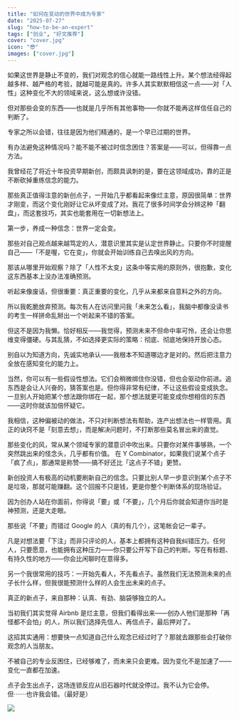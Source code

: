 ```yaml
---
title: "如何在变动的世界中成为专家"
date: "2025-07-27"
slug: "how-to-be-an-expert"
tags: ["创业", "好文推荐"]
cover: "cover.jpg"
icon: "😎"
images: ["cover.jpg"]
---
```

如果这世界是静止不变的，我们对观念的信心就能一路线性上升。某个想法经得起越多样、越严格的考验，就越可能是真的。许多人其实默默相信这一点——对「人性」这种变化不大的领域来说，这么想或许没错。



但对那些会变的东西——也就是几乎所有其他事物——你就不能再这样信任自己的判断了。



专家之所以会错，往往是因为他们精通的，是一个早已过期的世界。



有办法避免这种情况吗？能不能不被过时信念困住？答案是——可以，但得靠一点方法。



我曾经花了将近十年投资早期新创，而颇具讽刺的是，要在这领域成功，靠的正是不断砍掉重练信念的能力。



那些真正值得注意的新创点子，一开始几乎都看起来像烂主意，原因很简单：世界才刚变，而这个变化刚好让它从坏变成了对。我花了很多时间学会分辨这种「翻盘」，而这套技巧，其实也能套用在一切新想法上。



第一步，养成一种信念：世界一定会变。



那些对自己观点越来越笃定的人，潜意识里其实是认定世界静止。只要你不时提醒自己——「不是喔，它在变」，你就会开始训练自己去嗅出风的方向。



那该从哪里开始观察？除了「人性不太变」这条中等实用的原则外，很抱歉，变化这东西基本上没办法准确预测。



听起来像废话，但很重要：真正重要的变化，几乎从来都来自意料之外的方向。



所以我乾脆放弃预测。每次有人在访问里问我「未来怎么看」，我脑中都像没读书的考生一样拼命乱掰出一个听起来不错的答案。



但这不是因为我懒。恰好相反——我觉得，预测未来不但命中率可怜，还会让你思维变得僵硬。与其乱猜，不如选择更实际的策略：彻底、彻底地保持开放心态。



别自以为知道方向，先诚实地承认——我根本不知道哪边才是对的。然后把注意力全放在感知变化的能力上。



当然，你可以有一些假设性想法。它们会稍微绑住你没错，但也会驱动你前进。追东西是会让人兴奋的，猜答案也是。但你得非常有纪律，不让这些假设变成执念。
一旦别人开始把某个想法跟你绑在一起，那个想法就更可能变成你想相信的东西——这时你就该加倍怀疑它。



我相信，这种偏被动的做法，不只对判断想法有帮助，连产出想法也一样管用。真正的诀窍不是「刻意去想」，而是解决问题时，不打断那些莫名冒出来的直觉。



那些变化的风，常从某个领域专家的潜意识中吹出来。只要你对某件事够熟，一个突然跳出来的怪念头，几乎都有价值。
在 Y Combinator，如果我们说某个点子「疯了点」，那通常是称赞——搞不好还比「这点子不错」更赞。



新创投资人有极高的动机要刷新自己的信念。只要比别人早一步意识到某个点子不是垃圾，那就可能赚翻。这个回报不只是钱，更是你整个判断体系的现场验证。



因为创办人站在你面前，你得说「要」或「不要」，几个月后你就会知道你当时是神预测，还是大走眼。



那些说「不要」而错过 Google 的人（真的有几个），这笔帐会记一辈子。



凡是对想法要「下注」而非只评论的人，基本上都拥有这种自我纠错压力。任何人，只要愿意，也能拥有这种压力——你只要公开写下自己的判断。写在有标题、有持久性的地方——你会比闲聊时在意得多。



另一个我很常用的技巧：一开始先看人，不先看点子。虽然我们无法预测未来的点子长什么样，但我很能预测什么样的人会生出未来的点子。



真正的新点子，来自那种：认真、有劲、脑袋够独立的人。



当初我们其实觉得 Airbnb 是烂主意，但我们看得出来——创办人他们是那种「再怪都不会怕」的人，所以我们选择先信人、再信点子，最后押对了。



这招其实通用：想要快一点知道自己什么观念已经过时了？那就去跟那些会打破你观念的人当朋友。



不被自己的专业反困住，已经够难了，而未来只会更难。因为变化不是加速了——变化一直都在加速。



点子会生出点子，这场连锁反应从旧石器时代就没停过。我不认为它会停。
但⋯⋯也许我会错。（最好是）




![](https://prod-files-secure.s3.us-west-2.amazonaws.com/112d0858-5090-4d34-a606-b75eb8d65fd2/46476355-9cf3-4e99-9b7a-3531bc426380/1000202064.png?X-Amz-Algorithm=AWS4-HMAC-SHA256&X-Amz-Content-Sha256=UNSIGNED-PAYLOAD&X-Amz-Credential=ASIAZI2LB466XSAI2Z3Q%2F20250811%2Fus-west-2%2Fs3%2Faws4_request&X-Amz-Date=20250811T155146Z&X-Amz-Expires=3600&X-Amz-Security-Token=IQoJb3JpZ2luX2VjELf%2F%2F%2F%2F%2F%2F%2F%2F%2F%2FwEaCXVzLXdlc3QtMiJIMEYCIQCSMules9uBwjouR9WmlRgB2Kf0uDKQAVQMs8XGebVedAIhAPg58fLNRi6kx7CNdiIhsg2zomyzvHhcFQ5iURFZduBqKogECPD%2F%2F%2F%2F%2F%2F%2F%2F%2F%2FwEQABoMNjM3NDIzMTgzODA1IgwUmFI4x6srr%2FJpDGkq3AOsaYluSrcyHxGUh6FTC6thpQOgsx%2FmyJbrWlQ3qXzgYyDXYwOWLe5XQWpp1Aiar5C8wnPrsjy34tsMpZLh79eHdwGr43iKXCHCkT2AVIzeZ2WcRIIS6c0Q3IJtdqdEQF2uvDX1nGiJVqweBAMxGKcWfDh%2BjfUdBNnbzaW9rhm807%2Fz09nzn%2BOexF%2BkelxYbqOGw0PEEPGxMgl3rGSFVpzceVF1tNLPgkPQ3rhzlmir852%2FkUZfwGyaNtuioKqfCDtT9X3InIsa3tDD9RQU5r2R8k%2Bb07iXG0%2FLYkkY8HgmoiOk4zc8yaWXrZQfkIqSm%2FpzB0VmHOOVIKohMrsulXb7DZ1CyxUMNC2Zdtl2vS7IZuRA1q9NOwcpgy6rQ28UNC34uL5tk8M9fVOYr6KSEsH2ZG8VX3JImnW3qKHob3Tu4iaSLk3v7DFH7gmrOg6KIHD1fpojGS7sGRRk7mB05DoISE98z8rQrOK7LGBlYJXPgbGAYpt6YE%2F4obBSvC4U31wtrD0f2kIKuXSlBaqEAKN2I4Mnv4UVkzuzF8YbnT22wq9nUGljFsCbivyCfrt5PPK9UchX6dnqZ%2B3DKgF7re932yuaedOSQsqvBX81N5jQVjtvhlKMezWWOg62XDC5%2FOfEBjqkAUF1qzhPc2tIoXbC%2FigQlCo%2B72ylpHJTKLqV8udVfMLjmn4c7SKadP0W3TEQmhWcMTs0wOVBK1YMdd2B6yuc1%2B7lul%2BjoZdLtAEtF%2FxcIzpSegLnCvRZ%2B%2FslKrRc7%2FH7fMlglmwi7jkyiivaivkUl%2BqRrFPkRogR%2BjNdLsaKbUyTAArqpxQoCkQxcP72d8kx1Tlax85OvvNMLxb92VutlFfWBJ5r&X-Amz-Signature=466c25265af77ee9dc4a646c8fc68c66bb9f8c2f35840155d2602237be54c48c&X-Amz-SignedHeaders=host&x-amz-checksum-mode=ENABLED&x-id=GetObject)

